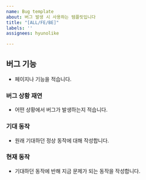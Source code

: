 ```yaml
---
name: Bug template
about: 버그 발생 시 사용하는 템플릿입니다
title: "[ALL/FE/BE]"
labels: ''
assignees: hyunolike

---
```


## 버그 기능
- 페이지나 기능을 적습니다.

### 버그 상황 재연
- 어떤 상황에서 버그가 발생하는지 적습니다.

### 기대 동작
- 원래 기대하던 정상 동작에 대해 작성합니다.

### 현재 동작
- 기대하던 동작에 반해 지금 문제가 되는 동작을 작성합니다.
